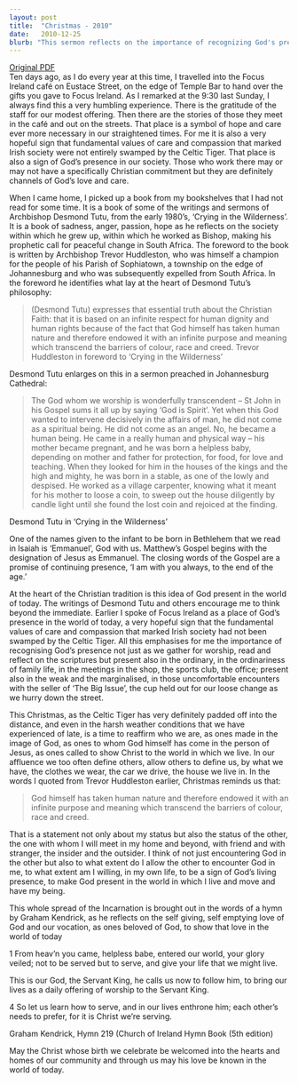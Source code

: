 ```yaml
---
layout: post
title:  "Christmas - 2010"
date:   2010-12-25
blurb: "This sermon reflects on the importance of recognizing God's presence not just in worship, but also in the ordinary aspects of life. It emphasizes the values of care and compassion, and the idea of God present in the world today. The sermon also encourages us to think beyond the immediate, and to consider our role in making God present in the world."
---
```

[Original PDF](/assets/pdf/christmasday2010.pdf)    
Ten days ago, as I do every year at this time, I travelled into the Focus Ireland café on Eustace Street, on the edge of Temple Bar to hand over the gifts you gave to Focus Ireland. As I remarked at the 9:30 last Sunday, I always find this a very humbling experience. There is the gratitude of the staff for our modest offering. Then there are the stories of those they meet in the café and out on the streets. That place is a symbol of hope and care ever more necessary in our straightened times. For me it is also a very hopeful sign that fundamental values of care and compassion that marked Irish society were not entirely swamped by the Celtic Tiger. That place is also a sign of God’s presence in our society. Those who work there may or may not have a specifically Christian commitment but they are definitely channels of God’s love and care.

When I came home, I picked up a book from my bookshelves that I had not read for some time. It is a book of some of the writings and sermons of Archbishop Desmond Tutu, from the early 1980’s, ‘Crying in the Wilderness’. It is a book of sadness, anger, passion, hope as he reflects on the society within which he grew up, within which he worked as Bishop, making his prophetic call for peaceful change in South Africa. The foreword to the book is written by Archbishop Trevor Huddleston, who was himself a champion for the people of his Parish of Sophiatown, a township on the edge of Johannesburg and who was subsequently expelled from South Africa. In the foreword he identifies what lay at the heart of Desmond Tutu’s philosophy:

> (Desmond Tutu) expresses that essential truth about the Christian Faith: that it is based on an infinite respect for human dignity and human rights because of the fact that God himself has taken human nature and therefore endowed it with an infinite purpose and meaning which transcend the barriers of colour, race and creed. Trevor Huddleston in foreword to ‘Crying in the Wilderness’

Desmond Tutu enlarges on this in a sermon preached in Johannesburg Cathedral:

> The God whom we worship is wonderfully transcendent – St John in his Gospel sums it all up by saying ‘God is Spirit’. Yet when this God wanted to intervene decisively in the affairs of man, he did not come as a spiritual being. He did not come as an angel. No, he became a human being. He came in a really human and physical way – his mother became pregnant, and he was born a helpless baby, depending on mother and father for protection, for food, for love and teaching. When they looked for him in the houses of the kings and the high and mighty, he was born in a stable, as one of the lowly and despised. He worked as a village carpenter, knowing what it meant for his mother to loose a coin, to sweep out the house diligently by candle light until she found the lost coin and rejoiced at the finding.

Desmond Tutu in ‘Crying in the Wilderness’

One of the names given to the infant to be born in Bethlehem that we read in Isaiah is ‘Emmanuel’, God with us. Matthew’s Gospel begins with the designation of Jesus as Emmanuel. The closing words of the Gospel are a promise of continuing presence, ‘I am with you always, to the end of the age.’

At the heart of the Christian tradition is this idea of God present in the world of today. The writings of Desmond Tutu and others encourage me to think beyond the immediate. Earlier I spoke of Focus Ireland as a place of God’s presence in the world of today, a very hopeful sign that the fundamental values of care and compassion that marked Irish society had not been swamped by the Celtic Tiger. All this emphasises for me the importance of recognising God’s presence not just as we gather for worship, read and reflect on the scriptures but present also in the ordinary, in the ordinariness of family life, in the meetings in the shop, the sports club, the office; present also in the weak and the marginalised, in those uncomfortable encounters with the seller of ‘The Big Issue’, the cup held out for our loose change as we hurry down the street.

This Christmas, as the Celtic Tiger has very definitely padded off into the distance, and even in the harsh weather conditions that we have experienced of late, is a time to reaffirm who we are, as ones made in the image of God, as ones to whom God himself has come in the person of Jesus, as ones called to show Christ to the world in which we live. In our affluence we too often define others, allow others to define us, by what we have, the clothes we wear, the car we drive, the house we live in. In the words I quoted from Trevor Huddleston earlier, Christmas reminds us that:

> God himself has taken human nature and therefore endowed it with an infinite purpose and meaning which transcend the barriers of colour, race and creed.

That is a statement not only about my status but also the status of the other, the one with whom I will meet in my home and beyond, with friend and with stranger, the insider and the outsider. I think of not just encountering God in the other but also to what extent do I allow the other to encounter God in me, to what extent am I willing, in my own life, to be a sign of God’s living presence, to make God present in the world in which I live and move and have my being.

This whole spread of the Incarnation is brought out in the words of a hymn by Graham Kendrick, as he reflects on the self giving, self emptying love of God and our vocation, as ones beloved of God, to show that love in the world of today

1 From heav’n you came, helpless babe,
entered our world, your glory veiled;
not to be served but to serve,
and give your life that we might live.

This is our God, the Servant King,
he calls us now to follow him,
to bring our lives as a daily offering
of worship to the Servant King.

4 So let us learn how to serve,
and in our lives enthrone him;
each other’s needs to prefer,
for it is Christ we’re serving.

Graham Kendrick, Hymn 219 (Church of Ireland Hymn Book (5th edition)

May the Christ whose birth we celebrate be welcomed into the hearts and homes of our community and through us may his love be known in the world of today.
